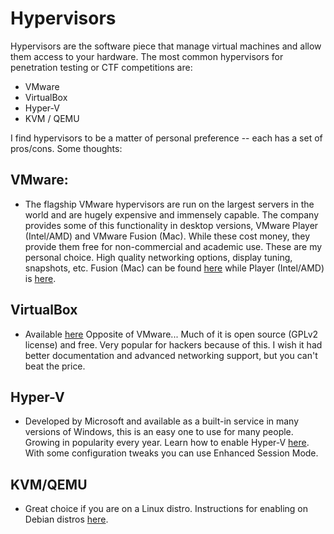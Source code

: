 # Hypervisors

Hypervisors are the software piece that manage virtual machines and allow them access to your hardware. The most common hypervisors for penetration testing or CTF competitions are:

* VMware
* VirtualBox
* Hyper-V
* KVM / QEMU

I find hypervisors to be a matter of personal preference -- each has a set of pros/cons. Some thoughts:

## VMware:
* The flagship VMware hypervisors are run on the largest servers in the world and are hugely expensive and immensely capable. The company provides some of this functionality in desktop versions, VMware Player (Intel/AMD) and VMware Fusion (Mac). While these cost money, they provide them free for non-commercial and academic use. These are my personal choice. High quality networking options, display tuning, snapshots, etc. Fusion (Mac) can be found [here](https://www.vmware.com/products/fusion/fusion-evaluation.html) while Player (Intel/AMD) is [here](https://www.vmware.com/content/vmware/vmware-published-sites/us/products/workstation-player/workstation-player-evaluation.html.html).

## VirtualBox
* Available [here](https://www.virtualbox.org/) Opposite of VMware... Much of it is open source (GPLv2 license) and free. Very popular for hackers because of this. I wish it had better documentation and advanced networking support, but you can't beat the price.

## Hyper-V
* Developed by Microsoft and available as a built-in service in many versions of Windows, this is an easy one to use for many people. Growing in popularity every year. Learn how to enable Hyper-V [here](https://learn.microsoft.com/en-us/virtualization/hyper-v-on-windows/quick-start/enable-hyper-v). With some configuration tweaks you can use Enhanced Session Mode. 

## KVM/QEMU
* Great choice if you are on a Linux distro. Instructions for enabling on Debian distros [here](https://wiki.debian.org/KVM).
